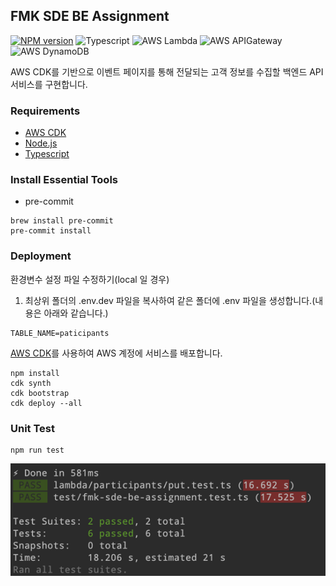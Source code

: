 ## FMK SDE BE Assignment

[![NPM version](https://badge.fury.io/js/aws-cdk.svg)](https://badge.fury.io/js/aws-cdk)
![Typescript](https://img.shields.io/badge/Typescript-3178C6?style=flat&logo=TypeScript&logoColor=white)
![AWS Lambda](https://img.shields.io/badge/Aws_Lambda-orange?style=flat&logo=awslambda&logoColor=white)
![AWS APIGateway](https://img.shields.io/badge/Aws_APIGateway-blue?style=flat&logo=amazonapigateway&logoColor=white)
![AWS DynamoDB](https://img.shields.io/badge/Aws_DynamoDB-purple?style=flat&logo=amazondynamodb&logoColor=white)

AWS CDK를 기반으로 이벤트 페이지를 통해 전달되는 고객 정보를 수집할 백엔드 API 서비스를 구현합니다.

### Requirements
- [AWS CDK](https://aws.amazon.com/cdk/)
- [Node.js](https://nodejs.org/)
- [Typescript](https://www.typescriptlang.org/)

### Install Essential Tools
- pre-commit
```shell
brew install pre-commit
pre-commit install
```

### Deployment
환경변수 설정 파일 수정하기(local 일 경우)
  1. 최상위 폴더의 .env.dev 파일을 복사하여 같은 폴더에 .env 파일을 생성합니다.(내용은 아래와 같습니다.)
```
TABLE_NAME=paticipants
```
[AWS CDK](https://aws.amazon.com/cdk/)를 사용하여 AWS 계정에 서비스를 배포합니다.
```shell
npm install
cdk synth
cdk bootstrap
cdk deploy --all
```

### Unit Test
```shell
npm run test
```
![img.png](img.png)
